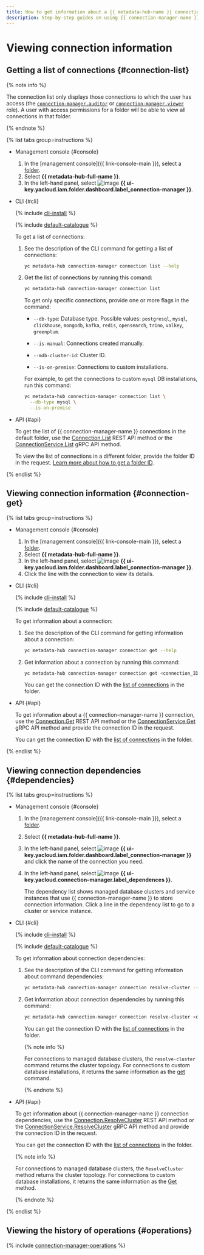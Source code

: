 ```yaml
---
title: How to get information about a {{ metadata-hub-name }} connection. Step-by-step guides
description: Step-by-step guides on using {{ connection-manager-name }} in {{ yandex-cloud }}. In this tutorial, you will learn how to view connections.
---
```


# Viewing connection information


## Getting a list of connections {#connection-list}


{% note info %}

The connection list only displays those connections to which the user has access (the [`connection-manager.auditor`](../security/connection-manager-roles.md#connection-manager-auditor) or [`connection-manager.viewer`](../security/connection-manager-roles.md#connection-manager-viewer) role). A user with access permissions for a folder will be able to view all connections in that folder.

{% endnote %}


{% list tabs group=instructions %}

- Management console {#console}

  1. In the [management console]({{ link-console-main }}), select a [folder](../../resource-manager/concepts/resources-hierarchy.md#folder).
  1. Select **{{ metadata-hub-full-name }}**.
  1. In the left-hand panel, select ![image](../../_assets/console-icons/plug-connection.svg) **{{ ui-key.yacloud.iam.folder.dashboard.label_connection-manager }}**.

- CLI {#cli}

  {% include [cli-install](../../_includes/cli-install.md) %}

  {% include [default-catalogue](../../_includes/default-catalogue.md) %}

  To get a list of connections:

  1. See the description of the CLI command for getting a list of connections:

      ```bash
      yc metadata-hub connection-manager connection list --help
      ```

  1. Get the list of connections by running this comand:
      
      ```bash
      yc metadata-hub connection-manager connection list
      ```

      To get only specific connections, provide one or more flags in the command:

      * `--db-type`: Database type. Possible values: `postgresql`, `mysql`, `clickhouse`, `mongodb`, `kafka`, `redis`, `opensearch`, `trino`, `valkey`, `greenplum`.

      * `--is-manual`: Connections created manually.

      * `--mdb-cluster-id`: Cluster ID.

      * `--is-on-premise`: Connections to custom installations.
      
      For example, to get the connections to custom `mysql` DB installations, run this command:
      
      ```bash
      yc metadata-hub connection-manager connection list \
        --db-type mysql \
        --is-on-premise
      ```

- API {#api}

  To get the list of {{ connection-manager-name }} connections in the default folder, use the [Connection.List](../connection-manager/api-ref/Connection/list.md) REST API method or the [ConnectionService.List](../connection-manager/api-ref/grpc/Connection/list.md) gRPC API method.

  To view the list of connections in a different folder, provide the folder ID in the request. [Learn more about how to get a folder ID](../../resource-manager/operations/folder/get-id.md).

{% endlist %}

## Viewing connection information {#connection-get}

{% list tabs group=instructions %}

- Management console {#console}

  1. In the [management console]({{ link-console-main }}), select a [folder](../../resource-manager/concepts/resources-hierarchy.md#folder).
  1. Select **{{ metadata-hub-full-name }}**.
  1. In the left-hand panel, select ![image](../../_assets/console-icons/plug-connection.svg) **{{ ui-key.yacloud.iam.folder.dashboard.label_connection-manager }}**.
  1. Click the line with the connection to view its details.

- CLI {#cli}

  {% include [cli-install](../../_includes/cli-install.md) %}

  {% include [default-catalogue](../../_includes/default-catalogue.md) %}

  To get information about a connection:
  
  1. See the description of the CLI command for getting information about a connection:

      ```bash
      yc metadata-hub connection-manager connection get --help
      ```

  1. Get information about a connection by running this command:
      
      ```bash
      yc metadata-hub connection-manager connection get <connection_ID>
      ```

      You can get the connection ID with the [list of connections](#connection-list) in the folder.

- API {#api}
  
  To get information about a {{ connection-manager-name }} connection, use the [Connection.Get](../connection-manager/api-ref/Connection/get.md) REST API method or the [ConnectionService.Get](../connection-manager/api-ref/grpc/Connection/get.md) gRPC API method and provide the connection ID in the request.

  You can get the connection ID with the [list of connections](view-connection.md#connection-list) in the folder.

{% endlist %}

## Viewing connection dependencies {#dependencies}

{% list tabs group=instructions %}

- Management console {#console}

  1. In the [management console]({{ link-console-main }}), select a [folder](../../resource-manager/concepts/resources-hierarchy.md#folder).
  1. Select **{{ metadata-hub-full-name }}**.
  1. In the left-hand panel, select ![image](../../_assets/console-icons/plug-connection.svg) **{{ ui-key.yacloud.iam.folder.dashboard.label_connection-manager }}** and click the name of the connection you need.
  1. In the left-hand panel, select ![image](../../_assets/console-icons/nodes-right.svg) **{{ ui-key.yacloud.connection-manager.label_dependences }}**.

     The dependency list shows managed database clusters and service instances that use {{ connection-manager-name }} to store connection information. Click a line in the dependency list to go to a cluster or service instance.

- CLI {#cli}

  {% include [cli-install](../../_includes/cli-install.md) %}

  {% include [default-catalogue](../../_includes/default-catalogue.md) %}

  To get information about connection dependencies:
  
  1. See the description of the CLI command for getting information about command dependencies:

      ```bash
      yc metadata-hub connection-manager connection resolve-cluster --help
      ```

  1. Get information about connection dependencies by running this command:
      
      ```bash
      yc metadata-hub connection-manager connection resolve-cluster <connection_ID>
      ```

      You can get the connection ID with the [list of connections](#connection-list) in the folder.

      {% note info %}
      
      For connections to managed database clusters, the `resolve-cluster` command returns the cluster topology. For connections to custom database installations, it returns the same information as the [get](#connection-get) command.
      
      {% endnote %}

- API {#api}
  
  To get information about {{ connection-manager-name }} connection dependencies, use the [Connection.ResolveCluster](../connection-manager/api-ref/Connection/resolveCluster.md) REST API method or the [ConnectionService.ResolveCluster](../connection-manager/api-ref/grpc/Connection/resolveCluster.md) gRPC API method and provide the connection ID in the request.

  You can get the connection ID with the [list of connections](view-connection.md#connection-list) in the folder.

  {% note info %}

  For connections to managed database clusters, the `ResolveCluster` method returns the cluster topology. For connections to custom database installations, it returns the same information as the [Get](view-connection.md#connection-get) method.

  {% endnote %}

{% endlist %}

## Viewing the history of operations {#operations}

{% include [connection-manager-operations](../../_includes/metadata-hub/connection-manager-operations.md) %}